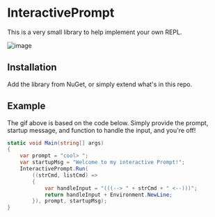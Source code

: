 # InteractivePrompt

This is a very small library to help implement your own REPL.  

![image](http://cint.io/interactiveprompt.gif)

## Installation
Add the library from NuGet, or simply extend what's in this repo.

## Example
The gif above is based on the code below.  Simply provide the prompt, startup message, and function to handle the input, and you're off!

```c#
static void Main(string[] args)
{
    var prompt = "cool> ";
    var startupMsg = "Welcome to my interactive Prompt!";
    InteractivePrompt.Run(
        ((strCmd, listCmd) =>
        {
            var handleInput = "(((--> " + strCmd + " <--)))";
            return handleInput + Environment.NewLine;
        }), prompt, startupMsg);
}
```
